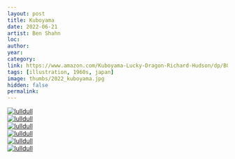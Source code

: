 ```yaml
---
layout: post
title: Kuboyama
date: 2022-06-21
artist: Ben Shahn
loc: 
author: 
year: 
category: 
link: https://www.amazon.com/Kuboyama-Lucky-Dragon-Richard-Hudson/dp/B0000CN019
tags: [illustration, 1960s, japan]
image: thumbs/2022_kuboyama.jpg
hidden: false
permalink:
---
```





<div class="post_image">
	<a href="{{ site.baseurl }}/images/posts/2022_kuboyama/001.jpg" target="_blank">
	<img src="{{ site.baseurl }}/images/posts/2022_kuboyama/001.jpg" alt="lulldull"></a>
</div>

<div class="post_image">
	<a href="{{ site.baseurl }}/images/posts/2022_kuboyama/002.jpg" target="_blank">
	<img src="{{ site.baseurl }}/images/posts/2022_kuboyama/002.jpg" alt="lulldull"></a>
</div>

<div class="post_image">
	<a href="{{ site.baseurl }}/images/posts/2022_kuboyama/003.jpg" target="_blank">
	<img src="{{ site.baseurl }}/images/posts/2022_kuboyama/003.jpg" alt="lulldull"></a>
</div>

<div class="post_image">
	<a href="{{ site.baseurl }}/images/posts/2022_kuboyama/004.jpg" target="_blank">
	<img src="{{ site.baseurl }}/images/posts/2022_kuboyama/004.jpg" alt="lulldull"></a>
</div>

<div class="post_image">
	<a href="{{ site.baseurl }}/images/posts/2022_kuboyama/005.jpg" target="_blank">
	<img src="{{ site.baseurl }}/images/posts/2022_kuboyama/005.jpg" alt="lulldull"></a>
</div>

<div class="post_image">
	<a href="{{ site.baseurl }}/images/posts/2022_kuboyama/006.jpg" target="_blank">
	<img src="{{ site.baseurl }}/images/posts/2022_kuboyama/006.jpg" alt="lulldull"></a>
</div>
